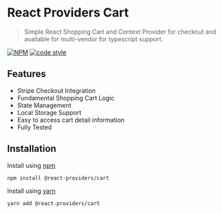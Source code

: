 # React Providers Cart

> Simple React Shopping Cart and Context Provider for checkout and available for multi-vendor for typescript support.

[![NPM](https://img.shields.io/npm/v/@react-providers/cart.svg?style=flat-square)](https://www.npmjs.com/package/react-stripe-cart)
[![code style](https://img.shields.io/badge/code_style-standard-brightgreen.svg)](https://standardjs.com/)

## Features

- Stripe Checkout Integration
- Fundamental Shopping Cart Logic
- State Management
- Local Storage Support
- Easy to access cart detail information
- Fully Tested

## Installation

Install using [npm](https://npmjs.org)

```
npm install @react-providers/cart
```

Install using [yarn](https://yarnpkg.com)

```
yarn add @react-providers/cart
```
